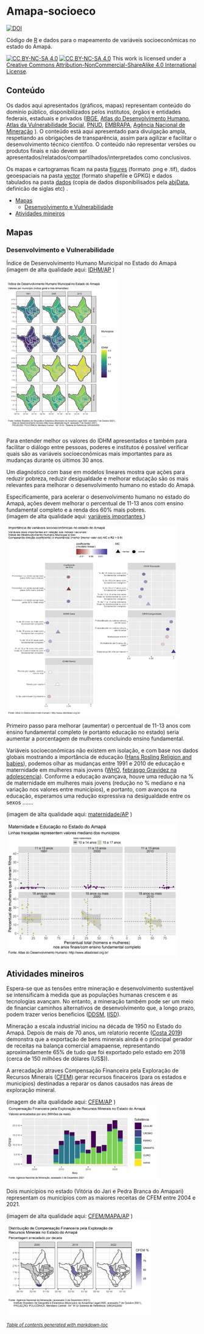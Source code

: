 # Amapa-socioeco
[![DOI](https://zenodo.org/badge/432228178.svg)](https://zenodo.org/badge/latestdoi/432228178)

Código de [R](https://cran.r-project.org/) e dados para o mapeamento de variáveis socioeconômicas no estado do Amapá.


[![CC BY-NC-SA 4.0][cc-by-nc-sa-image]][cc-by-nc-sa]  [![CC BY-NC-SA 4.0][cc-by-nc-sa-shield]][cc-by-nc-sa] This work is licensed under a
[Creative Commons Attribution-NonCommercial-ShareAlike 4.0 International License][cc-by-nc-sa].

[cc-by-nc-sa]: http://creativecommons.org/licenses/by-nc-sa/4.0/
[cc-by-nc-sa-image]: https://licensebuttons.net/l/by-nc-sa/4.0/88x31.png
[cc-by-nc-sa-shield]: https://img.shields.io/badge/License-CC%20BY--NC--SA%204.0-lightgrey.svg

## Conteúdo
Os dados aqui apresentados (gráficos, mapas) representam conteúdo do domínio público, disponibilizados pelos institutos, órgãos e entidades federais, estaduais e privados ([IBGE](https://www.ibge.gov.br/),  [Atlas do Desenvolvimento Humano](http://www.atlasbrasil.org.br), [Atlas da Vulnerabilidade Social](http://ivs.ipea.gov.br/index.php/pt/planilha), [PNUD](https://www.br.undp.org/content/brazil/pt/home/our-focus.html), [EMBRAPA](http://geoinfo.cnps.embrapa.br/), [Agência Nacional de Mineração](https://dados.gov.br/dataset/sistema-de-informacoes-geograficas-da-mineracao-sigmine) ). O conteúdo está aqui apresentado para divulgação ampla, respetiando as obrigações de transparência, assim para agilizar e facilitar o desenvolvimento técnico científco. O conteúdo não representar versões ou produtos  finais e não devem ser apresentados/relatados/compartilhados/interpretados como conclusivos. 

Os mapas e cartogramas ficam na pasta [figures](https://github.com/darrennorris/ZEEAmapa/tree/main/figures) (formato .png e .tif), dados geoespaciais na pasta [vector](https://github.com/darrennorris/ZEEAmapa/tree/main/vector) (formato shapefile e GPKG) e dados tabulados na pasta [dados](https://github.com/darrennorris/ZEEAmapa/tree/main/dados) (copia de dados disponibilisados pela [abjData](https://github.com/abjur/abjData), definicão de siglas etc) .

- [Mapas](#mapas)
  * [Desenvolvimento e Vulnerabilidade](#desenvolvimento-e-vulnerabilidade)
- [Atividades mineiros](#atividades-mineiros)

## Mapas
### Desenvolvimento e Vulnerabilidade
Índice de Desenvolvimento Humano Municipal no Estado do Amapá
(imagem de alta qualidade aqui: [IDHM/AP](https://github.com/darrennorris/ZEEAmapa/blob/main/figures/AP_mapa_IDHM.tif) )

<img src="figures/AP_mapa_IDHM.png" alt="IDHM" width="300" height="400">

Para entender melhor os valores do IDHM apresentados e também para facilitar o diálogo entre pessoas, poderes e institutos é possível verificar quais são as variáveis socioeconômicas mais importantes para as mudanças durante os últimos 30 anos.

Um diagnóstico com base em modelos lineares mostra que ações para reduzir pobreza, reduzir desigualdade e melhorar educação são os mais relevantes para melhorar o desenvolvimento humano no estado do Amapá. 

Especificamente, para acelerar o desenvolvimento humano no estado do Amapá, ações devem melhorar o percentual de 11-13 anos com ensino fundamental completo e a renda dos 60% mais pobres.  
(imagem de alta qualidade aqui: [variáveis importantes ](https://github.com/darrennorris/ZEEAmapa/blob/main/figures/AP_fig_impvars.tif) )

<img src="figures/AP_fig_impvars.png" alt="IDHM" width="450" height="500">


Primeiro passo para melhorar (aumentar) o percentual de 11-13 anos com ensino fundamental completo (e portanto educação no estado) seria aumentar a porcentagem de mulheres concluindo ensino fundamental.

Variáveis socioeconômicas não existem em isolação, e com base nos dados globais mostrando a importância de educação ([Hans Rosling Religion and babies](https://www.ted.com/talks/hans_rosling_religions_and_babies/transcript?language=en)), podemos olhar as mudanças entre 1991 e 2010 de educação e maternidade em mulheres mais jovens ([WHO](https://www.who.int/news-room/fact-sheets/detail/adolescent-pregnancy), [febrasgo Gravidez na adolescencia](https://www.febrasgo.org.br/pt/noticias/item/1210-reflexoes-sobre-a-semana-nacional-de-prevencao-da-gravidez-na-adolescencia-2021)). Conforme a educação avançava, houve uma redução na % de maternidade em mulheres mais jovens (redução no % mediano e na variação nos valores entre municípios), e portanto, com avanços na educação, esperamos uma redução expressiva na desigualdade entre os sexos .......

(imagem de alta qualidade aqui: [maternidade/AP](https://github.com/darrennorris/ZEEAmapa/blob/main/figures/AP_fig_muledu.tif) )

<img src="figures/AP_fig_muledu.png" alt="maternidade" width="450" height="350">

## Atividades mineiros
Espera-se que as tensões entre mineração e desenvolvimento sustentável se intensificam à medida que as populações humanas crescem e as tecnologias avançam. No entanto, a mineração também pode ser um meio de financiar caminhos alternativos de desenvolvimento que, a longo prazo, podem trazer verios beneficios ([DDSM](https://www.gov.br/mme/pt-br/assuntos/secretarias/geologia-mineracao-e-transformacao-mineral/desenvolvimento-sustentavel-na-mineracao-1), [IISD](https://www.iisd.org/articles/how-advance-sustainable-mining)).

Mineração a escala industrial iniciou na década de 1950 no Estado do Amapá. Depois de mais de 70 anos, um relatorio recente ([Costa 2019](http://ageamapa.ap.gov.br/docs/investinamapa/Plano-de-Mineracao.pdf)) demonstra que a exportação de bens minerais ainda é o principal gerador de receitas na balança comercial amapaense, representando aproximadamente 65% de tudo que foi exportado pelo estado em 2018 (cerca de 150 milhões de dólares (US$)).

A arrecadação atraves Compensação Financeira pela Exploração de Recursos Minerais ([CFEM](https://sistemas.anm.gov.br/arrecadacao/extra/relatorios/arrecadacao_cfem.aspx)) gerar recursos finaceiros (para os estados e municipios) destinadas a reparar os danos causados nas áreas de exploração mineral.

(imagem de alta qualidade aqui: [CFEM/AP](https://github.com/darrennorris/Amapa-socioeco/blob/main/figures/AP_fig_cfem.tif) )
<img src="figures/AP_fig_cfem.png" alt="IDHM" width="400" height="200">

Dois municípios no estado (Vitória do Jari e Pedra Branca do Amapari) representam os municípios com as maiores receitas de CFEM entre 2004 e 2021.

(imagem de alta qualidade aqui: [CFEM/MAPA/AP](https://github.com/darrennorris/Amapa-socioeco/blob/main/figures/AP_mapa_cfem.tif) )
<img src="figures/AP_mapa_cfem.png" alt="IDHM" width="380" height="250">

<small><i><a href='http://ecotrust-canada.github.io/markdown-toc/'>Table of contents generated with markdown-toc</a></i></small>

